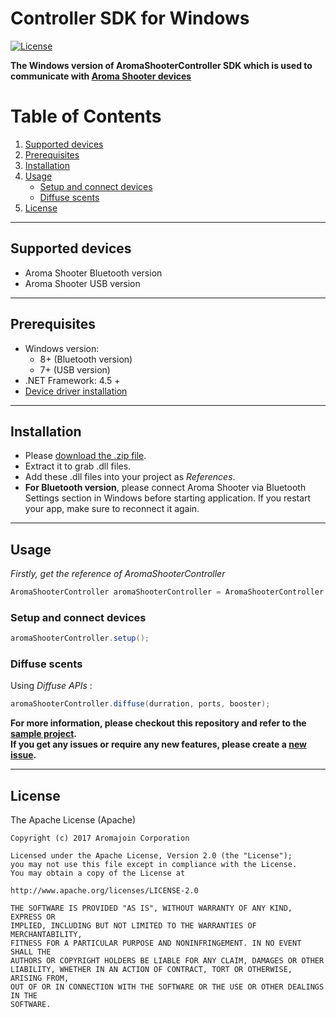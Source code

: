 # Controller SDK for Windows

[![License](https://img.shields.io/badge/license-Apache%202-4EB1BA.svg?style=flat-square)](https://www.apache.org/licenses/LICENSE-2.0.html)


**The Windows version of AromaShooterController SDK which is used to communicate with [Aroma Shooter devices](https://aromajoin.com/hardware/shooters/aroma-shooter-1)**  

# Table of Contents
1. [Supported devices](https://github.com/aromajoin/controller-sdk-windows#supported-devices)  
2. [Prerequisites](https://github.com/aromajoin/controller-sdk-windows#prerequisites)
3. [Installation](https://github.com/aromajoin/controller-sdk-windows#installation)
4. [Usage](https://github.com/aromajoin/controller-sdk-windows#usage)
    * [Setup and connect devices](https://github.com/aromajoin/controller-sdk-windows#setup-and-connect-devices)
    * [Diffuse scents](https://github.com/aromajoin/controller-sdk-windows#diffuse-scents)
5. [License](https://github.com/aromajoin/controller-sdk-windows#license)

---

## Supported devices
* Aroma Shooter Bluetooth version  
* Aroma Shooter USB version  

---
## Prerequisites
* Windows version:
  * 8+ (Bluetooth version)
  * 7+ (USB version)
* .NET Framework: 4.5 + 
* [Device driver installation](http://www.ftdichip.com/Drivers/CDM/CDM21224_Setup.zip)

---
## Installation  

* Please [download the .zip file](https://github.com/aromajoin/controller-sdk-windows/releases/).
* Extract it to grab .dll files.
* Add these .dll files into your project as *References*. 
* **For Bluetooth version**, please connect Aroma Shooter via Bluetooth Settings section in Windows before starting application. If you restart your app, make sure to reconnect it again.
---
## Usage  
 
*Firstly, get the reference of AromaShooterController*
```C#
AromaShooterController aromaShooterController = AromaShooterController.sharedInstance;
```
### Setup and connect devices
```C#
aromaShooterController.setup();
```
### Diffuse scents 

Using *Diffuse APIs*  :
```C#
aromaShooterController.diffuse(durration, ports, booster);
``` 


**For more information, please checkout this repository and refer to the [sample project](https://github.com/aromajoin/controller-sdk-windows/tree/master/sample).**  
**If you get any issues or require any new features, please create a [new issue](https://github.com/aromajoin/controller-sdk-windows/issues).**

---
## License  

The Apache License (Apache)

    Copyright (c) 2017 Aromajoin Corporation

    Licensed under the Apache License, Version 2.0 (the "License");
    you may not use this file except in compliance with the License.
    You may obtain a copy of the License at

    http://www.apache.org/licenses/LICENSE-2.0

    THE SOFTWARE IS PROVIDED "AS IS", WITHOUT WARRANTY OF ANY KIND, EXPRESS OR
    IMPLIED, INCLUDING BUT NOT LIMITED TO THE WARRANTIES OF MERCHANTABILITY,
    FITNESS FOR A PARTICULAR PURPOSE AND NONINFRINGEMENT. IN NO EVENT SHALL THE
    AUTHORS OR COPYRIGHT HOLDERS BE LIABLE FOR ANY CLAIM, DAMAGES OR OTHER
    LIABILITY, WHETHER IN AN ACTION OF CONTRACT, TORT OR OTHERWISE, ARISING FROM,
    OUT OF OR IN CONNECTION WITH THE SOFTWARE OR THE USE OR OTHER DEALINGS IN THE
    SOFTWARE.
